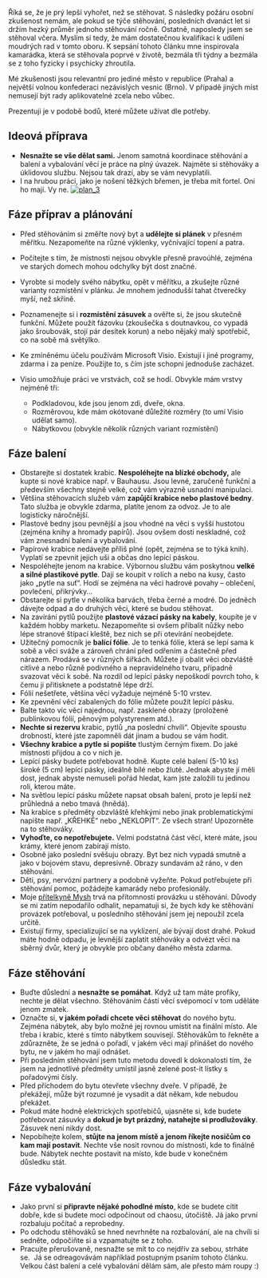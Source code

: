 <!-- dcterms:identifier = riderweblog#253 -->
<!-- dcterms:title = Jak se přestěhovat a nezbláznit se z toho -->
<!-- dcterms:abstract = Říká se, že je prý lepší vyhořet, než se stěhovat. S následky požáru osobní zkušenost nemám, ale pokud se týče stěhování, posledních dvanáct let si držím hezký průměr jednoho stěhování ročně. Ostatně, naposledy jsem se stěhoval včera. Myslím si tedy, že mám dostatečnou kvalifikaci k udílení moudrých rad v tomto oboru. K sepsání tohoto článku mne inspirovala kamarádka, která se stěhovala poprvé v životě, bezmála tři týdny a bezmála se z toho fyzicky i psychicky zhroutila. -->
<!-- np9:categoryId = 2 -->
<!-- x4w:category = Lidé a jiná zvěř -->
<!-- np9:authorId = 1 -->
<!-- np9:authorEmail = michal.valasek@altairis.cz -->
<!-- dcterms:creator = Michal Altair Valášek -->
<!-- dcterms:created = 2011-02-09T23:26:54.27+01:00 -->
<!-- dcterms:dateAccepted = 2011-02-09T23:26:55.567+01:00 -->

Říká se, že je prý lepší vyhořet, než se stěhovat. S následky požáru osobní zkušenost nemám, ale pokud se týče stěhování, posledních dvanáct let si držím hezký průměr jednoho stěhování ročně. Ostatně, naposledy jsem se stěhoval včera. Myslím si tedy, že mám dostatečnou kvalifikaci k udílení moudrých rad v tomto oboru. K sepsání tohoto článku mne inspirovala kamarádka, která se stěhovala poprvé v životě, bezmála tři týdny a bezmála se z toho fyzicky i psychicky zhroutila.

Mé zkušenosti jsou relevantní pro jediné město v republice (Praha) a největší volnou konfederaci nezávislých vesnic (Brno). V případě jiných míst nemusejí být rady aplikovatelné zcela nebo vůbec.

Prezentuji je v podobě bodů, které můžete užívat dle potřeby.

## Ideová příprava

*   **Nesnažte se vše dělat sami.** Jenom samotná koordinace stěhování a balení a vybalování věcí je práce na plný úvazek. Najměte si stěhováky a úklidovou službu. Nejsou tak drazí, aby se vám nevyplatili. 
*   I na hrubou práci, jako je nošení těžkých břemen, je třeba mít fortel. Oni ho mají. Vy ne.  [![plan_3](http://www.weblog.rider.cz/Files/20110209-plan_3_thumb.png "plan_3")](http://www.weblog.rider.cz/Files/20110209-plan_3_2.png) 

## Fáze příprav a plánování

*   Před stěhováním si změřte nový byt a **udělejte si plánek** v přesném měřítku. Nezapomeňte na různé výklenky, vyčnívající topení a patra. 
*   Počítejte s tím, že místnosti nejsou obvykle přesně pravoúhlé, zejména ve starých domech mohou odchylky být dost značné. 
*   Vyrobte si modely svého nábytku, opět v měřítku, a zkušejte různé varianty rozmístění v plánku. Je mnohem jednodušší tahat čtverečky myší, než skříně. 
*   Poznamenejte si i **rozmístění zásuvek** a ověřte si, že jsou skutečně funkční. Můžete použít fázovku (zkoušečka s doutnavkou, co vypadá jako šroubovák, stojí pár desítek korun) a nebo nějaký malý spotřebič, co na sobě má světýlko. 
*   Ke zmíněnému účelu používám Microsoft Visio. Existují i jiné programy, zdarma i za peníze. Použijte to, s čím jste schopni jednoduše zacházet. 
*   Visio umožňuje práci ve vrstvách, což se hodí. Obvykle mám vrstvy nejméně tři: 

    *   Podkladovou, kde jsou jenom zdi, dveře, okna. 
    *   Rozměrovou, kde mám okótované důležité rozměry (to umí Visio udělat samo). 
    *   Nábytkovou (obvykle několik různých variant rozmístění)   

## Fáze balení

*   Obstarejte si dostatek krabic. **Nespoléhejte na blízké obchody,** ale kupte si nové krabice např. v Bauhausu. Jsou levné, zaručeně funkční a především všechny stejně velké, což vám výrazně usnadní manipulaci. 
*   Většina stěhovacích služeb vám **zapůjčí krabice nebo plastové bedny**. Tato služba je obvykle zdarma, platíte jenom za odvoz. Je to ale logisticky náročnější. 
*   Plastové bedny jsou pevnější a jsou vhodné na věci s vyšší hustotou (zejména knihy a hromady papírů). Jsou ovšem dosti neskladné, což vám znesnadní balení a vybalování. 
*   Papírové krabice nedávejte příliš plné (opět, zejména se to týká knih). Vyplatí se zpevnit jejich uši a občas dno lepící páskou. 
*   Nespoléhejte jenom na krabice. Výbornou službu vám poskytnou **velké a silné plastikové pytle**. Dají se koupit v rolích a nebo na kusy, často jako „pytle na suť“. Hodí se zejména na věci hadrové povahy – oblečení, povlečení, přikrývky… 
*   Obstarejte si pytle v několika barvách, třeba černé a modré. Do jedněch dávejte odpad a do druhých věci, které se budou stěhovat. 
*   Na zavírání pytlů použijte **plastové vázací pásky na kabely**, koupíte je v každém hobby marketu. Nezapomeňte si ovšem přibalit nůžky nebo lépe stranové štípací kleště, bez nich se při otevírání neobejdete. 
*   Užitečný pomocník je **balící fólie**. Je to tenká fólie, která se lepí sama k sobě a věci sváže a zároveň chrání před odřením a částečně před nárazem. Prodává se v různých šířkách. Můžete jí obalit věci obzvláště citlivé a nebo různě podivného a nepravidelného tvaru, případně svazovat věci k sobě. Na rozdíl od lepící pásky nepoškodí povrch toho, k čemu ji přitisknete a podstatně lépe drží. 
*   Fólií nešetřete, většina věcí vyžaduje nejméně 5-10 vrstev. 
*   Ke zpevnění věcí zabalených do fólie můžete použít lepící pásku. 
*   Balte takto víc věcí najednou, např. zasklené obrazy (proložené publinkovou fólií, pěnovým polystyrenem atd.). 
*   **Nechte si rezervu** krabic, pytlů „na poslední chvíli“. Objevíte spoustu drobností, které jste zapomněli dát jinam a budou se vám hodit. 
*   **Všechny krabice a pytle si popište** tlustým černým fixem. Do jaké místnosti přijdou a co v nich je. 
*   Lepící pásky budete potřebovat hodně. Kupte celé balení (5-10 ks) široké (5 cm) lepící pásky, ideálně bílé nebo žluté. Jednak abyste jí měli dost, jednak abyste nemuseli pořád hledat, kam jste založili tu jedinou roli, kterou máte. 
*   Na světlou lepící pásku můžete napsat obsah balení, proto je lepší než průhledná a nebo tmavá (hnědá). 
*   Na krabice s předměty obzvláště křehkými nebo jinak problematickými napište např. „KŘEHKÉ“ nebo „NEKLOPIT“. Ze všech stran! Upozorněte na to stěhováky. 
*   **Vyhoďte, co nepotřebujete.** Velmi podstatná část věcí, které máte, jsou krámy, které jenom zabírají místo. 
*   Osobně jako poslední svěšuju obrazy. Byt bez nich vypadá smutně a jako v bojovém stavu, depresivně. Obrazy sundavám až ráno, v den stěhování. 
*   Děti, psy, nervózní partnery a podobně vyžeňte. Pokud potřebujete při stěhování pomoc, požádejte kamarády nebo profesionály. 
*   Moje [přítelkyně Mysh](http://www.bestijka.cz/) trvá na přítomnosti provázku u stěhování. Důvody se mi zatím nepodařilo odhalit, nepamatuji si, že bych kdy ke stěhování provázek potřeboval, u posledního stěhování jsem jej nepoužil zcela určitě. 
*   Existují firmy, specializující se na vyklízení, ale bývají dost drahé. Pokud máte hodně odpadu, je levnější zaplatit stěhováky a odvézt věci na sběrný dvůr, který je obvykle pro občany daného města zdarma.  

## Fáze stěhování

*   Buďte důslední a **nesnažte se pomáhat**. Když už tam máte profíky, nechte je dělat všechno. Stěhováním částí věcí svépomocí v tom uděláte jenom zmatek. 
*   Označte si, **v jakém pořadí chcete věci stěhovat** do nového bytu. Zejména nábytek, aby bylo možné jej rovnou umístit na finální místo. Ale třeba i krabic, které s tímto nábytkem souvisejí. Stěhovákům to řekněte a zdůrazněte, že se jedná o pořadí, v jakém věci mají přinášet do nového bytu, ne v jakém ho mají odnášet. 
*   Při posledním stěhování jsem tuto metodu dovedl k dokonalosti tím, že jsem na jednotlivé předměty umístil jasně zelené post-it lístky s pořadovými čísly. 
*   Před příchodem do bytu otevřete všechny dveře. V případě, že překážejí, může být rozumné je vysadit a dát někam, kde nebudou překážet. 
*   Pokud máte hodně elektrických spotřebičů, ujasněte si, kde budete potřebovat zásuvky a **dokud je byt prázdný, natahejte si prodlužováky**. Zásuvek není nikdy dost. 
*   Nepobíhejte kolem, **stůjte na jenom místě a jenom říkejte nosičům co kam mají postavit**. Nechte vše nosit rovnou do místnosti, kde to finálně bude. Nábytek nechte postavit na místo, kde bude v konečném důsledku stát.  

## Fáze vybalování

*   Jako první si **připravte nějaké pohodlné místo**, kde se budete cítit dobře, kde si budete moci odpočinout od chaosu, útočiště. Já jako první rozbaluju počítač a reprobedny. 
*   Po odchodu stěhováků se hned nevrhněte na rozbalování, ale na chvíli si sedněte, odpočiňte si a vzpamatujte se z toho. 
*   Pracujte přerušovaně, nesnažte se mít to co nejdřív za sebou, strháte se.  Já se odreagovávám například postupným psaním tohoto článku. Velkou část balení a celé vybalování dělám sám, ale přesto mám roupy :) 